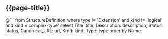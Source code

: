 ## {{page-title}}


@```
	from StructureDefinition
	where type != 'Extension' and kind != 'logical' and kind ='complex-type'
	select 
	Title: title, 
	Description: description, 
	Status: status, 
	Canonical_URL: url,
	Kind: kind,
	Type: type
	order by Name
```